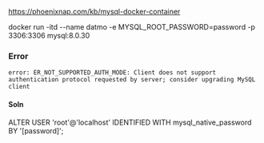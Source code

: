 https://phoenixnap.com/kb/mysql-docker-container

docker run -itd --name datmo -e MYSQL_ROOT_PASSWORD=password -p 3306:3306 mysql:8.0.30

### Error
```
error: ER_NOT_SUPPORTED_AUTH_MODE: Client does not support authentication protocol requested by server; consider upgrading MySQL client
```

#### Soln
ALTER USER 'root'@'localhost' IDENTIFIED WITH mysql_native_password BY '[password]';